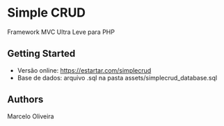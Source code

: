 # Simple CRUD

Framework MVC Ultra Leve para PHP

## Getting Started

- Versão online: https://estartar.com/simplecrud
- Base de dados: arquivo .sql na pasta assets/simplecrud_database.sql

## Authors

Marcelo Oliveira
